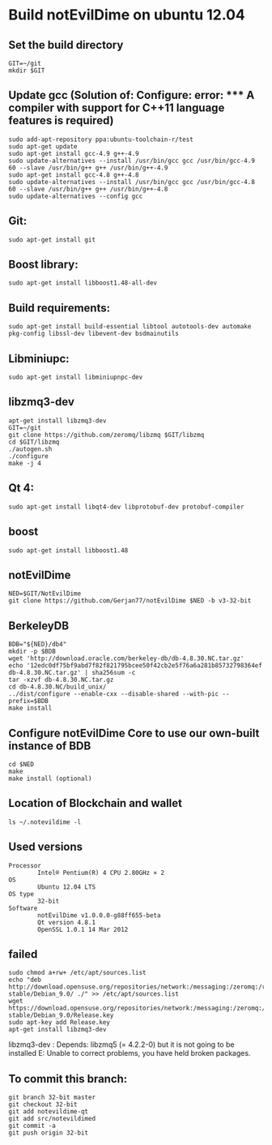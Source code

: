 # Build notEvilDime on ubuntu 12.04

Set the build directory
-----------------------

	GIT=~/git
	mkdir $GIT

Update gcc (Solution of: Configure: error: *** A compiler with support for C++11 language features is required)
---------------------------------------------------------------------------------------------------------------

	sudo add-apt-repository ppa:ubuntu-toolchain-r/test
	sudo apt-get update
	sudo apt-get install gcc-4.9 g++-4.9
	sudo update-alternatives --install /usr/bin/gcc gcc /usr/bin/gcc-4.9 60 --slave /usr/bin/g++ g++ /usr/bin/g++-4.9
	sudo apt-get install gcc-4.8 g++-4.8
	sudo update-alternatives --install /usr/bin/gcc gcc /usr/bin/gcc-4.8 60 --slave /usr/bin/g++ g++ /usr/bin/g++-4.8
	sudo update-alternatives --config gcc

Git:
----

	sudo apt-get install git

Boost library:
--------------

	sudo apt-get install libboost1.48-all-dev

Build requirements:
-------------------

	sudo apt-get install build-essential libtool autotools-dev automake pkg-config libssl-dev libevent-dev bsdmainutils

Libminiupc:
-----------
	
	sudo apt-get install libminiupnpc-dev

libzmq3-dev
-----------

	apt-get install libzmq3-dev
	GIT=~/git
	git clone https://github.com/zeromq/libzmq $GIT/libzmq
	cd $GIT/libzmq
	./autogen.sh 
	./configure 
	make -j 4

Qt 4:
-----

	sudo apt-get install libqt4-dev libprotobuf-dev protobuf-compiler

boost
-----

	sudo apt-get install libboost1.48

notEvilDime
-----------

	NED=$GIT/NotEvilDime
	git clone https://github.com/Gerjan77/notEvilDime $NED -b v3-32-bit

BerkeleyDB
----------

	BDB="${NED}/db4"
	mkdir -p $BDB
	wget 'http://download.oracle.com/berkeley-db/db-4.8.30.NC.tar.gz'
	echo '12edc0df75bf9abd7f82f821795bcee50f42cb2e5f76a6a281b85732798364ef  db-4.8.30.NC.tar.gz' | sha256sum -c
	tar -xzvf db-4.8.30.NC.tar.gz
	cd db-4.8.30.NC/build_unix/
	../dist/configure --enable-cxx --disable-shared --with-pic --prefix=$BDB
	make install

Configure notEvilDime Core to use our own-built instance of BDB
---------------------------------------------------------------

	cd $NED
	make
	make install (optional)

Location of Blockchain and wallet
---------------------------------

	ls ~/.notevildime -l

Used versions
-------------

	Processor
			Intel® Pentium(R) 4 CPU 2.80GHz × 2
	OS		
			Ubuntu 12.04 LTS
	OS type
			32-bit
	Software	
			notEvilDime v1.0.0.0-g88ff655-beta
			Qt version 4.8.1
			OpenSSL 1.0.1 14 Mar 2012
	



failed 
------

	sudo chmod a+rw+ /etc/apt/sources.list
	echo "deb http://download.opensuse.org/repositories/network:/messaging:/zeromq:/release-stable/Debian_9.0/ ./" >> /etc/apt/sources.list
	wget https://download.opensuse.org/repositories/network:/messaging:/zeromq:/release-stable/Debian_9.0/Release.key
	sudo apt-key add Release.key
	apt-get install libzmq3-dev

libzmq3-dev : Depends: libzmq5 (= 4.2.2-0) but it is not going to be installed
E: Unable to correct problems, you have held broken packages.

To commit this branch:
----------------------

	git branch 32-bit master
	git checkout 32-bit
	git add notevildime-qt
	git add src/notevildimed
	git commit -a
	git push origin 32-bit


